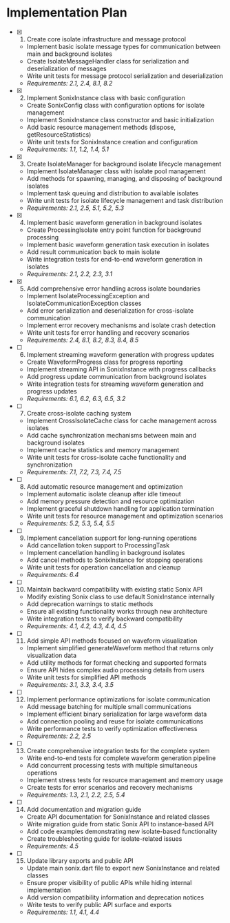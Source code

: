 # Implementation Plan

- [x] 1. Create core isolate infrastructure and message protocol

  - Implement basic isolate message types for communication between main and background isolates
  - Create IsolateMessageHandler class for serialization and deserialization of messages
  - Write unit tests for message protocol serialization and deserialization
  - _Requirements: 2.1, 2.4, 8.1, 8.2_

- [x] 2. Implement SonixInstance class with basic configuration

  - Create SonixConfig class with configuration options for isolate management
  - Implement SonixInstance class constructor and basic initialization
  - Add basic resource management methods (dispose, getResourceStatistics)
  - Write unit tests for SonixInstance creation and configuration
  - _Requirements: 1.1, 1.2, 1.4, 5.1_

- [x] 3. Create IsolateManager for background isolate lifecycle management

  - Implement IsolateManager class with isolate pool management
  - Add methods for spawning, managing, and disposing of background isolates
  - Implement task queuing and distribution to available isolates
  - Write unit tests for isolate lifecycle management and task distribution
  - _Requirements: 2.1, 2.5, 5.1, 5.2, 5.3_

- [x] 4. Implement basic waveform generation in background isolates

  - Create ProcessingIsolate entry point function for background processing
  - Implement basic waveform generation task execution in isolates
  - Add result communication back to main isolate
  - Write integration tests for end-to-end waveform generation in isolates
  - _Requirements: 2.1, 2.2, 2.3, 3.1_

- [x] 5. Add comprehensive error handling across isolate boundaries





  - Implement IsolateProcessingException and IsolateCommunicationException classes
  - Add error serialization and deserialization for cross-isolate communication
  - Implement error recovery mechanisms and isolate crash detection
  - Write unit tests for error handling and recovery scenarios
  - _Requirements: 2.4, 8.1, 8.2, 8.3, 8.4, 8.5_

- [ ] 6. Implement streaming waveform generation with progress updates

  - Create WaveformProgress class for progress reporting
  - Implement streaming API in SonixInstance with progress callbacks
  - Add progress update communication from background isolates
  - Write integration tests for streaming waveform generation and progress updates
  - _Requirements: 6.1, 6.2, 6.3, 6.5, 3.2_

- [ ] 7. Create cross-isolate caching system

  - Implement CrossIsolateCache class for cache management across isolates
  - Add cache synchronization mechanisms between main and background isolates
  - Implement cache statistics and memory management
  - Write unit tests for cross-isolate cache functionality and synchronization
  - _Requirements: 7.1, 7.2, 7.3, 7.4, 7.5_

- [ ] 8. Add automatic resource management and optimization

  - Implement automatic isolate cleanup after idle timeout
  - Add memory pressure detection and resource optimization
  - Implement graceful shutdown handling for application termination
  - Write unit tests for resource management and optimization scenarios
  - _Requirements: 5.2, 5.3, 5.4, 5.5_

- [ ] 9. Implement cancellation support for long-running operations

  - Add cancellation token support to ProcessingTask
  - Implement cancellation handling in background isolates
  - Add cancel methods to SonixInstance for stopping operations
  - Write unit tests for operation cancellation and cleanup
  - _Requirements: 6.4_

- [ ] 10. Maintain backward compatibility with existing static Sonix API

  - Modify existing Sonix class to use default SonixInstance internally
  - Add deprecation warnings to static methods
  - Ensure all existing functionality works through new architecture
  - Write integration tests to verify backward compatibility
  - _Requirements: 4.1, 4.2, 4.3, 4.4, 4.5_

- [ ] 11. Add simple API methods focused on waveform visualization

  - Implement simplified generateWaveform method that returns only visualization data
  - Add utility methods for format checking and supported formats
  - Ensure API hides complex audio processing details from users
  - Write unit tests for simplified API methods
  - _Requirements: 3.1, 3.3, 3.4, 3.5_

- [ ] 12. Implement performance optimizations for isolate communication

  - Add message batching for multiple small communications
  - Implement efficient binary serialization for large waveform data
  - Add connection pooling and reuse for isolate communications
  - Write performance tests to verify optimization effectiveness
  - _Requirements: 2.2, 2.5_

- [ ] 13. Create comprehensive integration tests for the complete system

  - Write end-to-end tests for complete waveform generation pipeline
  - Add concurrent processing tests with multiple simultaneous operations
  - Implement stress tests for resource management and memory usage
  - Create tests for error scenarios and recovery mechanisms
  - _Requirements: 1.3, 2.1, 2.2, 2.5, 5.4_

- [ ] 14. Add documentation and migration guide

  - Create API documentation for SonixInstance and related classes
  - Write migration guide from static Sonix API to instance-based API
  - Add code examples demonstrating new isolate-based functionality
  - Create troubleshooting guide for isolate-related issues
  - _Requirements: 4.5_

- [ ] 15. Update library exports and public API
  - Update main sonix.dart file to export new SonixInstance and related classes
  - Ensure proper visibility of public APIs while hiding internal implementation
  - Add version compatibility information and deprecation notices
  - Write tests to verify public API surface and exports
  - _Requirements: 1.1, 4.1, 4.4_

